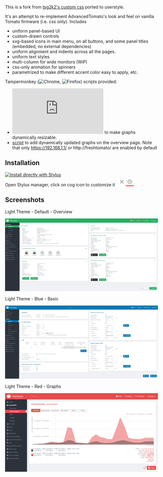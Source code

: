 This is a fork from [tsg2k2's custom css](https://github.com/tsg2k2/tomato-css) ported to userstyle.

It's an attempt to re-implement AdvancedTomato's look and feel on vanilla Tomato firmware (i.e. css only). Includes 
* uniform panel-based UI
* custom-drawn controls 
* svg-based icons in main menu, on all buttons, and some panel titles (embedded, no external dependencies)
* uniform alignment and indents across all the pages. 
* uniform text styles
* multi-column for wide monitors (WiP)
* css-only animation for spinners
* parametrized to make different accent color easy to apply, etc. 


Tampermonkey (![Chrome](https://chrome.google.com/webstore/detail/tampermonkey/dhdgffkkebhmkfjojejmpbldmpobfkfo?hl=en), ![Firefox](https://addons.mozilla.org/en-US/firefox/addon/tampermonkey/)) scripts provided:
 * ![script](https://github.com/tsg2k2/tomato-css/raw/master/release/FreshTomatoGraphResizer.user.js) to make graphs dynamically resizable.  
 * [script](https://github.com/tsg2k2/tomato-css/raw/master/release/FreshTomatoProgressBarEnabler.user.js) to add dynamically updated graphs on the overview page. Note that only https://192.168.1.1/ or http://freshtomato/ are enabled by default


## Installation

[![Install directly with Stylus](https://img.shields.io/badge/Install%20directly%20with-Stylus-00adad.svg)](https://raw.githubusercontent.com/Generator/tomato-css-userstyle/userstyle/tomato.user.css)  
Open Stylus manager, click on cog icon to customize it ![Screenshot](screenshots/settings.png)

## Screenshots

Light Theme - Default - Overview

![Screenshot](screenshots/light.png)

Light Theme - Blue - Basic

![Screenshot](screenshots/light-basic-blue.png)

Light Theme - Red - Graphs

![Screenshot](screenshots/light-traffic-red.png)
